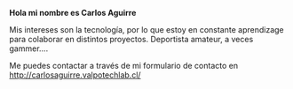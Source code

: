 **Hola mi nombre es Carlos Aguirre**

Mis intereses son la tecnología, por lo que estoy en constante aprendizage para colaborar en distintos proyectos.
Deportista amateur, a veces gammer....

Me puedes contactar a través de mi formulario de contacto en http://carlosaguirre.valpotechlab.cl/

<!---
C4rlosAguirre/C4rlosAguirre es un repositorio donde poder revisar mi perfil.
--->
